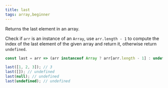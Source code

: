 ```yaml
---
title: last
tags: array,beginner
---
```


Returns the last element in an array.

Check if `arr` is an instance of an `Array`, use `arr.length - 1` to compute the index of the last element of the given array and return it, otherwise return `undefined`.

```js
const last = arr => (arr instanceof Array ? arr[arr.length - 1] : undefined);
```

```js
last([1, 2, 3]); // 3
last([]); // undefined
last(null); // undefined
last(undefined); // undefined
```
